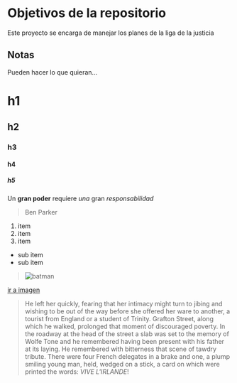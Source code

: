 # Objetivos de la repositorio

Este proyecto se encarga de manejar los planes de la liga de la justicia


## Notas
Pueden hacer lo que quieran...
# h1
## h2
### h3
#### h4
##### h5

Un **gran poder** requiere _una_ gran *responsabilidad*
>Ben Parker
1. item
2. item
3. item
* sub item
* sub item


>![batman](http://gruporivas.com.mx/wp-content/uploads/2016/04/NEfigMCRB6Tmio_2_b-600x270.jpg)

[ir a imagen](http://gruporivas.com.mx/wp-content/uploads/2016/04/NEfigMCRB6Tmio_2_b-600x270.jpg)

>He left her quickly, fearing that her intimacy might turn to jibing and wishing to be out of the way before she offered her ware to another, a tourist from England or a student of Trinity. Grafton Street, along which he walked, prolonged that moment of discouraged poverty. In the roadway at the head of the street a slab was set to the memory of Wolfe Tone and he remembered having been present with his father at its laying. He remembered with bitterness that scene of tawdry tribute. There were four French delegates in a brake and one, a plump smiling young man, held, wedged on a stick, a card on which were printed the words: _VIVE L'IRLANDE_!
